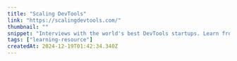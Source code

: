 ```yaml
---
title: "Scaling DevTools"
link: "https://scalingdevtools.com/"
thumbnail: ""
snippet: "Interviews with the world's best DevTools startups. Learn from the founders of companies like PostHog, Supabase and WorkOS."
tags: ["learning-resource"]
createdAt: 2024-12-19T01:42:34.340Z
---
```

